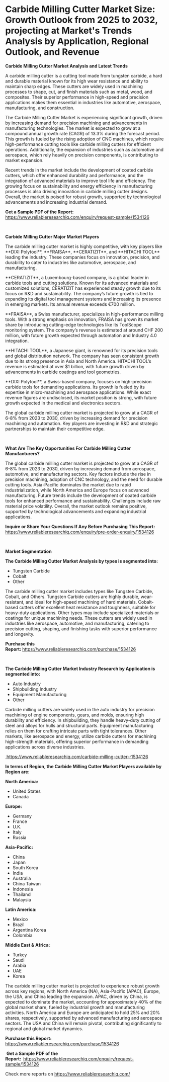 <p><h1>Carbide Milling Cutter Market Size: Growth Outlook from 2025 to 2032, projecting at Market's Trends Analysis by Application, Regional Outlook, and Revenue</h1></p><p><strong>Carbide Milling Cutter Market Analysis and Latest Trends</strong></p>
<p><p>A carbide milling cutter is a cutting tool made from tungsten carbide, a hard and durable material known for its high wear resistance and ability to maintain sharp edges. These cutters are widely used in machining processes to shape, cut, and finish materials such as metal, wood, and composites. Their superior performance in high-speed and precision applications makes them essential in industries like automotive, aerospace, manufacturing, and construction.</p><p>The Carbide Milling Cutter Market is experiencing significant growth, driven by increasing demand for precision machining and advancements in manufacturing technologies. The market is expected to grow at a compound annual growth rate (CAGR) of 13.3% during the forecast period. This growth is fueled by the rising adoption of CNC machines, which require high-performance cutting tools like carbide milling cutters for efficient operations. Additionally, the expansion of industries such as automotive and aerospace, which rely heavily on precision components, is contributing to market expansion.</p><p>Recent trends in the market include the development of coated carbide cutters, which offer enhanced durability and performance, and the integration of advanced materials to improve tool life and efficiency. The growing focus on sustainability and energy efficiency in manufacturing processes is also driving innovation in carbide milling cutter designs. Overall, the market is poised for robust growth, supported by technological advancements and increasing industrial demand.</p></p>
<p><strong>Get a Sample PDF of the Report:&nbsp;</strong> <a href="https://www.reliableresearchiq.com/enquiry/request-sample/1534126?utm_campaign=1087&utm_medium=2&utm_source=Github&utm_content=ia&utm_term=26012025&utm_id=carbide-milling-cutter">https://www.reliableresearchiq.com/enquiry/request-sample/1534126</a></p>
<p>&nbsp;</p>
<p><strong>Carbide Milling Cutter Major Market Players</strong></p>
<p><p>The carbide milling cutter market is highly competitive, with key players like **DIXI Polytool**, **FRAISA**, **CERATIZIT**, and **HITACHI TOOL** leading the industry. These companies focus on innovation, precision, and durability to cater to industries like automotive, aerospace, and manufacturing.</p><p>**CERATIZIT**, a Luxembourg-based company, is a global leader in carbide tools and cutting solutions. Known for its advanced materials and customized solutions, CERATIZIT has experienced steady growth due to its focus on R&D and sustainability. The company’s future growth is tied to expanding its digital tool management systems and increasing its presence in emerging markets. Its annual revenue exceeds €700 million.</p><p>**FRAISA**, a Swiss manufacturer, specializes in high-performance milling tools. With a strong emphasis on innovation, FRAISA has grown its market share by introducing cutting-edge technologies like its ToolScope monitoring system. The company’s revenue is estimated at around CHF 200 million, with future growth expected through automation and Industry 4.0 integration.</p><p>**HITACHI TOOL**, a Japanese giant, is renowned for its precision tools and global distribution network. The company has seen consistent growth due to its strong presence in Asia and North America. HITACHI TOOL’s revenue is estimated at over $1 billion, with future growth driven by advancements in carbide coatings and tool geometries.</p><p>**DIXI Polytool**, a Swiss-based company, focuses on high-precision carbide tools for demanding applications. Its growth is fueled by its expertise in micro-machining and aerospace applications. While exact revenue figures are undisclosed, its market position is strong, with future growth expected in the medical and electronics sectors.</p><p>The global carbide milling cutter market is projected to grow at a CAGR of 6-8% from 2023 to 2030, driven by increasing demand for precision machining and automation. Key players are investing in R&D and strategic partnerships to maintain their competitive edge.</p></p>
<p>&nbsp;</p>
<p><strong>What Are The Key Opportunities For Carbide Milling Cutter Manufacturers?</strong></p>
<p><p>The global carbide milling cutter market is projected to grow at a CAGR of 6-8% from 2023 to 2030, driven by increasing demand from aerospace, automotive, and manufacturing sectors. Key factors include the rise in precision machining, adoption of CNC technology, and the need for durable cutting tools. Asia-Pacific dominates the market due to rapid industrialization, while North America and Europe focus on advanced manufacturing. Future trends include the development of coated carbide tools for enhanced performance and sustainability. Challenges include raw material price volatility. Overall, the market outlook remains positive, supported by technological advancements and expanding industrial applications.</p></p>
<p><strong>Inquire or Share Your Questions If Any Before Purchasing This Report:</strong> <a href="https://www.reliableresearchiq.com/enquiry/pre-order-enquiry/1534126?utm_campaign=1087&utm_medium=2&utm_source=Github&utm_content=ia&utm_term=26012025&utm_id=carbide-milling-cutter">https://www.reliableresearchiq.com/enquiry/pre-order-enquiry/1534126</a></p>
<p>&nbsp;</p>
<p><strong>Market Segmentation</strong></p>
<p><strong>The Carbide Milling Cutter Market Analysis by types is segmented into:</strong></p>
<p><ul><li>Tungsten Carbide</li><li>Cobalt</li><li>Other</li></ul></p>
<p><p>The carbide milling cutter market includes types like Tungsten Carbide, Cobalt, and Others. Tungsten Carbide cutters are highly durable, wear-resistant, and ideal for high-speed machining of hard materials. Cobalt-based cutters offer excellent heat resistance and toughness, suitable for heavy-duty applications. Other types may include specialized materials or coatings for unique machining needs. These cutters are widely used in industries like aerospace, automotive, and manufacturing, catering to precision cutting, shaping, and finishing tasks with superior performance and longevity.</p></p>
<p><strong>Purchase this Report:&nbsp;</strong><a href="https://www.reliableresearchiq.com/purchase/1534126?utm_campaign=1087&utm_medium=2&utm_source=Github&utm_content=ia&utm_term=26012025&utm_id=carbide-milling-cutter">https://www.reliableresearchiq.com/purchase/1534126</a></p>
<p>&nbsp;</p>
<p><strong>The Carbide Milling Cutter Market Industry Research by Application is segmented into:</strong></p>
<p><ul><li>Auto Industry</li><li>Shipbuilding Industry</li><li>Equipment Manufacturing</li><li>Other</li></ul></p>
<p><p>Carbide milling cutters are widely used in the auto industry for precision machining of engine components, gears, and molds, ensuring high durability and efficiency. In shipbuilding, they handle heavy-duty cutting of steel and alloys for hulls and structural parts. Equipment manufacturing relies on them for crafting intricate parts with tight tolerances. Other markets, like aerospace and energy, utilize carbide cutters for machining high-strength materials, offering superior performance in demanding applications across diverse industries.</p></p>
<p><a href="https://www.reliableresearchiq.com/carbide-milling-cutter-r1534126?utm_campaign=1087&utm_medium=2&utm_source=Github&utm_content=ia&utm_term=26012025&utm_id=carbide-milling-cutter">&nbsp;https://www.reliableresearchiq.com/carbide-milling-cutter-r1534126</a></p>
<p><strong>In terms of Region, the Carbide Milling Cutter Market Players available by Region are:</strong></p>
<p>
    <p> <strong> North America: </strong>
        <ul>
            <li>United States</li>
            <li>Canada</li>
        </ul>
        </p> 
    <p> <strong> Europe: </strong>
        <ul>
            <li>Germany</li>
            <li>France</li>
            <li>U.K.</li>
            <li>Italy</li>
            <li>Russia</li>
        </ul>
        </p> 
    <p> <strong> Asia-Pacific: </strong>
        <ul>
            <li>China</li>
            <li>Japan</li>
            <li>South Korea</li>
            <li>India</li>
            <li>Australia</li>
            <li>China Taiwan</li>
            <li>Indonesia</li>
            <li>Thailand</li>
            <li>Malaysia</li>
        </ul>
        </p> 
    <p> <strong> Latin America: </strong>
        <ul>
            <li>Mexico</li>
            <li>Brazil</li>
            <li>Argentina Korea</li>
            <li>Colombia</li>
        </ul>
        </p> 
    <p> <strong> Middle East & Africa: </strong>
        <ul>
            <li>Turkey</li>
            <li>Saudi</li>
            <li>Arabia</li>
            <li>UAE</li>
            <li>Korea</li>
        </ul>
    </p>
    </p>
<p><p>The carbide milling cutter market is projected to experience robust growth across key regions, with North America (NA), Asia-Pacific (APAC), Europe, the USA, and China leading the expansion. APAC, driven by China, is expected to dominate the market, accounting for approximately 40% of the global market share, fueled by industrial growth and manufacturing activities. North America and Europe are anticipated to hold 25% and 20% shares, respectively, supported by advanced manufacturing and aerospace sectors. The USA and China will remain pivotal, contributing significantly to regional and global market dynamics.</p></p>
<p><strong>Purchase this Report: </strong><a href="https://www.reliableresearchiq.com/purchase/1534126?utm_campaign=1087&utm_medium=2&utm_source=Github&utm_content=ia&utm_term=26012025&utm_id=carbide-milling-cutter">https://www.reliableresearchiq.com/purchase/1534126</a></p>
<p>&nbsp;<strong>Get a Sample PDF of the Report:&nbsp;&nbsp;</strong><a href="https://www.reliableresearchiq.com/enquiry/request-sample/1534126?utm_campaign=1087&utm_medium=2&utm_source=Github&utm_content=ia&utm_term=26012025&utm_id=carbide-milling-cutter">https://www.reliableresearchiq.com/enquiry/request-sample/1534126</a></p>
<p><strong></strong></p>
<p>Check more reports on <a href="https://www.reliableresearchiq.com/?utm_campaign=1087&utm_medium=2&utm_source=Github&utm_content=ia&utm_term=26012025&utm_id=carbide-milling-cutter">https://www.reliableresearchiq.com/</a></p>